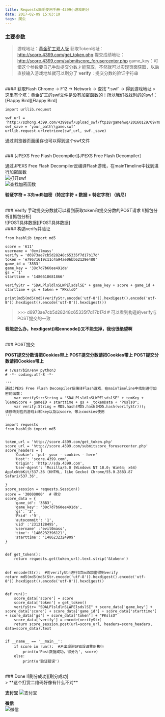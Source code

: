```yaml
---
title: Requests简明使用手册-4399小游戏刷分
date: 2017-02-09 15:03:10
tags: 爬虫
---
```


### 主要参数
> 游戏地址：[黄金矿工双人版][黄金矿工双人版]
 获取Token地址： http://score.4399.com/get_token.php
 提交成绩地址： http://score.4399.com/submitscore_forusercenter.php
 game_key：可惜这个参数要自己手动提交分数才能获取，不然就可以实现页面获取，以后直接输入游戏地址就可以刷分了
 **verify**：提交分数的验证字符串
 
<!--more-->

<br>
#### 获取Flash
Chrome -> F12 -> Network -> 查找`*.swf` -> 得到游戏地址
> 这里有个坑：黄金矿工的swf文件是没有加密函数的！所以我们找找别的的swf：[Flappy Bird][Flappy Bird]

    import urllib.request
    
    swf_url = 'http://szhong.4399.com/4399swf/upload_swf/ftp18/gamehwq/20160129/09/main.swf'
    swf_save = 'your_path\\game.swf'
    urllib.request.urlretrieve(swf_url, swf._save)

通过浏览器页面缓存也可以得到这个swf文件
    
<br>
### [JPEXS Free Flash Decompiler][JPEXS Free Flash Decompiler]

通过JPEXS Free Flash Decompiler反编译Flash游戏，在mainTimeline中找到进行加密函数
<br>
![打开swf][打开swf]
<br>
![查找加密函数][查找加密函数]
<br>

**验证字符 = 3次md5加密（特定字符 + 数据 + 特定字符）（纳尼）**

<br>
### Verify
手动提交分数就可以看到获取token和提交分数的POST请求
![抓包分析][抓包分析]
<br>
![POST具体数据][POST具体数据]
<br>
#### 构造verify并验证

    from hashlib import md5

    score = '611'
    username = '0evilmass'
    verify = 'd6973ae7cb5d28248c65335f7d17b17d'
    token = 'e79671619c11c4a94ae06bb62129e480'
    game_id = '3883'
    game_key = '38c7d7b60ee491da'
    gs = '1'
    starttime = '1486618681866'
    
    verifyStr = "SDALPlsldlnSLWPElsdslSE" + game_key + score + game_id + starttime + gs + token + "PKslsO"
    
    print(md5(md5(md5(verifyStr.encode('utf-8')).hexdigest().encode('utf-8')).hexdigest().encode('utf-8')).hexdigest())
    
> \>>> d6973ae7cb5d28248c65335f7d17b17d  # 可以看到构造的verify与POST提交的一致

**我能怎么办，hexdigest()和eoncode()又不能去掉，我也很绝望啊**

<br>
### POST提交

**POST提交分数请把Cookies带上**
**POST提交分数请把Cookies带上**
**POST提交分数请把Cookies带上**

    
    # !/usr/bin/env python3
    # -*- coding:utf-8 -*-
    
    '''
    通过JPEXS Free Flash Decompiler反编译Flash游戏，在mainTimeline中找到进行加密的函数：
        var verifyStr:String = "SDALPlsldlnSLWPElsdslSE" + temKey + lGameScore + gameID + starttime + gs + _tokenData + "PKslsO";
        var verify:String = MD5.hash(MD5.hash(MD5.hash(verifyStr)));
    请修改对应的游戏id和key以及以score，带上cookies使用
    '''

    import requests
    from hashlib import md5
    
    
    token_url = 'http://score.4399.com/get_token.php'
    score_url = 'http://score.4399.com/submitscore_forusercenter.php'
    score_headers = {
        'Cookie': 'put- your - cookies - here'
        'Host': 'score.4399.com',
        'Origin': 'http://sda.4399.com',
        'User-Agent': 'Mozilla/5.0 (Windows NT 10.0; Win64; x64) AppleWebKit/537.36 (KHTML, like Gecko) Chrome/55.0.2883.87 Safari/537.36',
        
    }
    score_session = requests.Session()
    score = '30000000'  # 得分
    score_data = {
        'game_id': '3883',
        'game_key': '38c7d7b60ee491da',
        'gs': '2',
        'Pkid' :'0',
        'autocommit': '1',
        'uid' :'2312128495',
        'username' :'evil0mass',
        'time': '1486232396121',
        'starttime': '1486232324909'
    }
    
    
    def get_token():
        return requests.get(token_url).text.strip('&token=')
    
    
    def encode(Str):  #对verifyStr进行3次md5加密得到verify
    return md5(md5(md5(Str.encode('utf-8')).hexdigest().encode('utf-8')).hexdigest().encode('utf-8')).hexdigest()


    def run():
        score_data['score'] = score
        score_data['token'] = get_token()
        verifyStr= "SDALPlsldlnSLWPElsdslSE" + score_data['game_key'] + score_data['score'] + score_data['game_id'] + score_data['starttime'] + score_data['gs'] + score_data['token'] + "PKslsO"
        score_data['verify'] = encode(verifyStr)
        return score_session.post(url=score_url, headers=score_headers, data=score_data).text


    if __name__ == '__main__':
        if score in run():  #若出现验证错误请重新执行
            print(u'Post数据成功，得分为', score)
        else:
            print(u'验证错误')
<br>
### Done
![刷分成功][刷分成功]

<br>
> **这个打赏二维码好像有什么不对**

**支付宝** 
![支付宝][支付宝]

**微信**  
![微信][微信]

[支付宝]: https://of4jd0bcc.qnssl.com/Blog/%E6%89%93%E8%B5%8F/alipay/%E9%85%9A%E9%85%9E%E7%93%9C%E6%8B%8D%E6%A1%8C_ailipay.gif?imageView2/1/w/200/h/200
[微信]: https://of4jd0bcc.qnssl.com/Blog/%E6%89%93%E8%B5%8F/wechat/girl_wechat.gif?imageView2/1/w/200/h/200

[黄金矿工双人版]: http://www.4399.com/flash/3883.htm
[Flappy Bird]: http://www.4399.com/flash/131199.htm#search1
[JPEXS Free Flash Decompiler]: https://www.free-decompiler.com/flash/
[打开swf]:  https://of4jd0bcc.qnssl.com/4399/%E6%89%93%E5%BC%80swf.png
[查找加密函数]: https://of4jd0bcc.qnssl.com/4399/%E6%9F%A5%E6%89%BE%E5%8A%A0%E5%AF%86%E5%87%BD%E6%95%B0.png
[手动提交]:  https://of4jd0bcc.qnssl.com/4399/%E6%89%8B%E5%8A%A8%E6%8F%90%E4%BA%A4.png
[抓包分析]:  https://of4jd0bcc.qnssl.com/4399/%E6%8A%93%E5%8C%85%E5%88%86%E6%9E%90.png
[POST具体数据]: https://of4jd0bcc.qnssl.com/4399/POST%E5%85%B7%E4%BD%93%E6%95%B0%E6%8D%AE.png
[刷分成功]: https://of4jd0bcc.qnssl.com/4399/%E5%88%B7%E5%88%86%E6%88%90%E5%8A%9F.png

